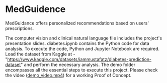 # MedGuidence

MedGuidance offers personalized recommendations based on users' prescriptions.

The computer vision and clinical natural language file includes the project's presentation slides.
diabetes.ipynb contains the Python code for data analysis. To execute the code, Python and Jupyter Notebook are required. Load the dataset from Kaggle at - "https://www.kaggle.com/datasets/iammustafatz/diabetes-prediction-dataset" and perform the necessary analysis.
The demo folder encompasses all the essential steps to execute this project.
Please check the video ([demo_video.mp4](https://github.com/Abarnaprakasam/MedGuidence/blob/main/demo_video.mp4)) for a working Proof of Concept.
